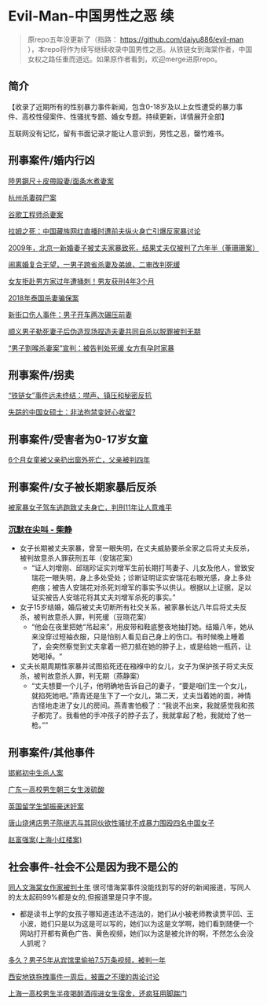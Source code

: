 # Evil-Man-中国男性之恶 续

>原repo五年没更新了（指路： https://github.com/daiyu886/evil-man ），本repo将作为续写继续收录中国男性之恶。从铁链女到海棠作者，中国女权之路任重而道远。如果原作者看到，欢迎merge进原repo。

## 简介
【收录了近期所有的性别暴力事件新闻，包含0-18岁及以上女性遭受的暴力事件、高校性侵案件、性骚扰专题、婚女专题。持续更新，详情展开全部】

互联网没有记忆，留有书面记录才能让人意识到，男性之恶，罄竹难书。 


## 刑事案件/婚内行凶

[陸男鋼尺＋皮帶毆妻/面条水煮妻案](https://tw.news.yahoo.com/%E5%85%87%E6%AE%98-%E9%99%B8%E7%94%B7%E9%8B%BC%E5%B0%BA-%E7%9A%AE%E5%B8%B6%E6%AF%86%E5%A6%BB-%E5%86%8D%E7%94%A8-%E9%AB%98%E6%BA%AB%E7%85%AE%E9%BA%B5%E6%B0%B4-033334564.html)

[杭州杀妻碎尸案](https://zh.wikipedia.org/wiki/%E8%AE%B8%E5%9B%BD%E5%88%A9%E6%9D%80%E5%A6%BB%E6%A1%88)

[谷歌工程师杀妻案](https://m.thepaper.cn/kuaibao_detail.jsp?contid=26273755&from=kuaibao)

[拉姆之死：中国藏族网红直播时遭前夫纵火身亡引爆反家暴讨论](https://www.bbc.com/zhongwen/simp/chinese-news-54384798)

[2009年，北京一新婚妻子被丈夫家暴致死，结果丈夫仅被判了六年半（董珊珊案）](https://www.163.com/dy/article/J9KGCS3T0543MU70.html)

[闹离婚复合无望，一男子跨省杀妻及弟媳，二审改判死缓](https://www.google.com/search?q=%E8%B7%A8%E7%9C%81%E6%9D%80%E5%A6%BB%E5%92%8C%E5%BC%9F%E5%AA%B3&sca_esv=e0d45d95ed44ea21&ei=pxdMaM-3FIO-p84PzYu8-AU&start=0&sa=N&sstk=Ac65TH5XsV4Bn9L_Dq2PrTOrFZ2H9cKfJHpfH4SL-NDg6MwT7ezCOwB27htKxpYV9L7sXGfsVhLGpWfMPoF9HN0puNCCe3GugRZV_HVRKCVtr-L45EwyppDxP3OXzlUlev_V8uQiKhkbVCGnJyr8F1dLJRcOWmeyAuWyqjxPWkVwYXb9sf6W_vteORP6OU-QTQ&ved=2ahUKEwiPp7Sfse6NAxUD38kDHc0FD184HhDy0wN6BAgIEAQ&biw=1440&bih=754&dpr=2)

[女友拒赴男方家过年遭捅刺！男友获刑4年3个月](https://www.sohu.com/a/883897158_120914498)

[2018年泰国杀妻骗保案](https://zh.wikipedia.org/wiki/2018%E5%B9%B4%E6%B3%B0%E5%9B%BD%E6%9D%80%E5%A6%BB%E9%AA%97%E4%BF%9D%E6%A1%88)

[新街口伤人事件：男子开车两次碾压前妻](https://www.163.com/dy/article/J9KGCS3T0543MU70.html)

[顺义男子勒死妻子后伪造现场捏造夫妻共同自杀以脱罪被判无期](https://finance.sina.com.cn/jjxw/2025-06-14/doc-inezyzhs3464400.shtml)

[“男子割喉杀妻案”宣判：被告判处死缓 女方有孕时家暴](https://news.cctv.com/2024/04/19/ARTIsj7xQfNRc1sPeAqQBXJO240419.shtml)

## 刑事案件/拐卖

[“铁链女”事件远未终结：噤声、镇压和秘密反抗](https://cn.nytimes.com/china/20250307/xuzhou-china-chained-woman-incident-activists/)

[失踪的中国女硕士：非法拘禁变好心收留?](https://www.worldjournal.com/wj/story/121344/8435449?from=wj_catelistnews&zh-cn)

## 刑事案件/受害者为0-17岁女童
[6个月女童被父亲扔出窗外死亡，父亲被判四年](https://www.163.com/dy/article/JITNNLM60529MOU2.html)

## 刑事案件/女子被长期家暴后反杀

[被家暴女子驾车逃跑致丈夫身亡，判刑11年让人意难平](https://www.sohu.com/a/888445763_121899824)

### [沉默在尖叫 - 柴静](https://news.sina.cn/sa/2005-03-07/detail-ikknscsi5985585.d.html)

- 女子长期被丈夫家暴，曾至一眼失明，在丈夫威胁要杀全家之后将丈夫反杀，被判故意杀人罪获刑五年（安瑞花案）
  - “证人刘增刚、邱瑞珍证实刘增军生前长期打骂妻子、儿女及他人，曾致安瑞花一眼失明，身上多处受处；诊断证明证实安瑞花右眼光感，身上多处疤痕；被告人安瑞花对杀死刘增军的事实予以供认。根据以上证据，足以证实被告人安瑞花将其丈夫刘增军杀死的事实。”
- 女子15岁结婚，婚后被丈夫切断所有社交关系，被家暴长达八年后将丈夫反杀，被判故意杀人罪，判死缓（豆晓花案）
  - “他会在夜里把她“吊起来”，用皮带和鞋底整夜地抽打她。结婚八年，她从来没穿过短袖衣服，只是怕别人看见自己身上的伤口。有时候晚上睡着了，会突然察觉到丈夫拿着一把刀抵在她的脖子上，或是给她一瓶药，让她喝掉。“
- 丈夫长期周期性家暴并试图掐死还在襁褓中的女儿，女子为保护孩子将丈夫反杀，被判故意杀人罪，判无期（燕静案）
  -  “丈夫想要一个儿子，他明确地告诉自己的妻子，“要是咱们生一个女儿，就掐死她吧。”燕青还是生下了一个女儿，第二天，丈夫当着她的面，神情古怪地走进了女儿的房间。燕青害怕极了：“我说不出来，我就感觉我和孩子都完了。我看他的手冲孩子的脖子去了，我就拿起了枪，我就给了他一枪。””


## 刑事案件/其他事件
[邯郸初中生杀人案](https://zh.wikipedia.org/wiki/%E9%82%AF%E9%83%B8%E5%88%9D%E4%B8%AD%E7%94%9F%E6%9D%80%E4%BA%BA%E6%A1%88)

[广东一高校男生朝三女生泼硫酸](https://news.ifeng.com/c/82ZjCqm3PfI)

[英国留学生邹振豪迷奸案](https://www.bbc.com/news/articles/c4g8dy38qxjo)

[唐山烧烤店男子陈继志与其同伙欲性骚扰不成暴力围殴四名中国女子](https://zh.wikipedia.org/wiki/%E5%94%90%E5%B1%B1%E7%83%A7%E7%83%A4%E5%BA%97%E6%89%93%E4%BA%BA%E4%BA%8B%E4%BB%B6)

[赵富强案(上海小红楼案)](https://zh.wikipedia.org/wiki/%E8%B6%99%E5%AF%8C%E5%BC%B7%E6%A1%88)

## 社会事件-社会不公是因为我不是公的

[同人文海棠女作家被判十年](https://www.bbc.com/zhongwen/articles/c2e32x7lx01o/simp) 很可惜海棠事件没能找到写的好的新闻报道，写同人的太太起码99%都是女的,但报道里是只字不提。
* 都是读书上学的女孩子哪知道违法不违法的，她们从小被老师教读贾平凹、王小波，她们只是以为这是可以写的，她们以为这是文学啊，她们看到随便一个网站打开都有黄色广告、黄色视频，她们以为这是被允许的啊，不然怎么会没人抓呢？

[多久？男子5年从宾馆里偷拍7.5万条视频，被判一年](https://news.qq.com/rain/a/20240930A07P9N00)

[西安地铁拖拽事件一周后，被置之不理的舆论讨论](https://www.bbc.com/zhongwen/topics/ckr7mn6r003t/simp)

[上海一高校男生半夜喝醉酒闯进女生宿舍，还疯狂用脚踹门](https://www.sohu.com/a/835963682_121124526)
